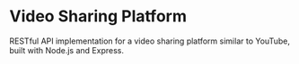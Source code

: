 # Video Sharing Platform
RESTful API implementation for a video sharing platform similar to YouTube, built with Node.js and Express.

